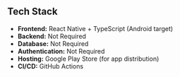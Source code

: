 ## Tech Stack
- **Frontend:** React Native + TypeScript (Android target)
- **Backend:** Not Required
- **Database:** Not Required
- **Authentication:** Not Required
- **Hosting:** Google Play Store (for app distribution)
- **CI/CD:** GitHub Actions